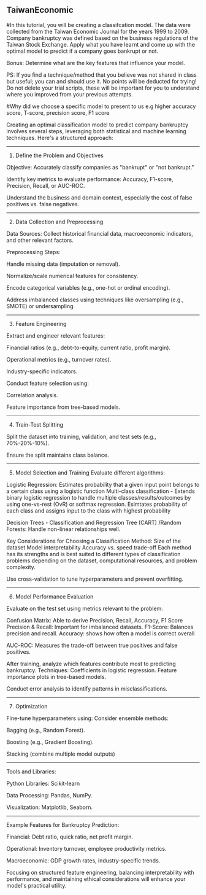 ## TaiwanEconomic
#In this tutorial, you will be creating a classifcation model. The data were collected from the Taiwan Economic Journal for the years 1999 to 2009. Company bankruptcy was defined based on the business regulations of the Taiwan Stock Exchange. Apply what you have learnt and come up with the optimal model to predict if a company goes bankrupt or not. 

Bonus: Determine what are the key features that influence your model. 

 PS: If you find a technique/method that you believe was not shared in class but useful; you can and should use it. No points will be deducted for trying! Do not delete your trial scripts, these will be important for you to understand where you improved from your previous attempts.

#Why did we choose a specific model to present to us e.g higher accuracy score, T-score, precision score, F1 score  


Creating an optimal classification model to predict company bankruptcy involves several steps, leveraging both statistical and machine learning techniques. Here's a structured approach:


---

1. Define the Problem and Objectives

Objective: Accurately classify companies as "bankrupt" or "not bankrupt."

Identify key metrics to evaluate performance: Accuracy, F1-score, Precision, Recall, or AUC-ROC.

Understand the business and domain context, especially the cost of false positives vs. false negatives.

---

2. Data Collection and Preprocessing

Data Sources: Collect historical financial data, macroeconomic indicators, and other relevant factors.

Preprocessing Steps:

Handle missing data (imputation or removal).

Normalize/scale numerical features for consistency.

Encode categorical variables (e.g., one-hot or ordinal encoding).

Address imbalanced classes using techniques like oversampling (e.g., SMOTE) or undersampling.


---

3. Feature Engineering

Extract and engineer relevant features:

Financial ratios (e.g., debt-to-equity, current ratio, profit margin).

Operational metrics (e.g., turnover rates).

Industry-specific indicators.


Conduct feature selection using:

Correlation analysis.

Feature importance from tree-based models.

---

4. Train-Test Splitting

Split the dataset into training, validation, and test sets (e.g., 70%-20%-10%).

Ensure the split maintains class balance.

---

5. Model Selection and Training
Evaluate different algorithms:

Logistic Regression: Estimates probability that a given input point belongs to a certain class using a logistic function 
Multi-class classification - Extends binary logistic regression to handle multiple classes/results/outcomes by using one-vs-rest (OvR) or softmax regression. Esimtates probability of each class and assigns input to the class with highest probability 

Decision Trees - Classification and Regression Tree (CART) /Random Forests: Handle non-linear relationships well.

Key Considerations for Choosing a Classification Method:
Size of the dataset
Model interpretability
Accuracy vs. speed trade-off
Each method has its strengths and is best suited to different types of classification problems depending on the dataset, computational resources, and problem complexity.

Use cross-validation to tune hyperparameters and prevent overfitting.



---

6. Model Performance Evaluation

Evaluate on the test set using metrics relevant to the problem:

Confusion Matrix: Able to derive Precision, Recall, Accuracy, F1 Score
Precision & Recall: Important for imbalanced datasets.
F1-Score: Balances precision and recall.
Accuracy: shows how often a model is correct overall

AUC-ROC: Measures the trade-off between true positives and false positives.

After training, analyze which features contribute most to predicting bankruptcy.
Techniques:
Coefficients in logistic regression.
Feature importance plots in tree-based models.

Conduct error analysis to identify patterns in misclassifications.





---

7. Optimization

Fine-tune hyperparameters using:
Consider ensemble methods:

Bagging (e.g., Random Forest).

Boosting (e.g., Gradient Boosting).

Stacking (combine multiple model outputs)


---

Tools and Libraries:

Python Libraries: Scikit-learn

Data Processing: Pandas, NumPy.

Visualization: Matplotlib, Seaborn.

---

Example Features for Bankruptcy Prediction:

Financial: Debt ratio, quick ratio, net profit margin.

Operational: Inventory turnover, employee productivity metrics.

Macroeconomic: GDP growth rates, industry-specific trends.


Focusing on structured feature engineering, balancing interpretability with performance, and maintaining ethical considerations will enhance your model's practical utility.
